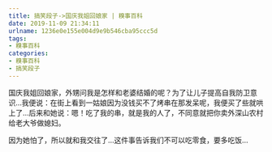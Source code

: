 ```yaml
---
title: 搞笑段子->国庆我姐回娘家 | 糗事百科
date: 2019-11-09 21:34:11
urlname: 1236e0e155e004d9e9b546cba95ccc5d
tags: 
- 糗事百科
categories:
- 糗事百科
- 搞笑段子
---
```

国庆我姐回娘家，外甥问我是怎样和老婆结婚的呢？为了让儿子提高自我防卫意识…我便说：在街上看到一姑娘因为没钱买不了烤串在那发呆呢，我便买了些就哄上了…后来和她说：嗯！吃了我的串，就是我的人了，不同意就把你卖外深山农村给老大爷做媳妇。

因为她怕了，所以就和我交往了…这件事告诉我们不可以吃零食，要多吃饭…


